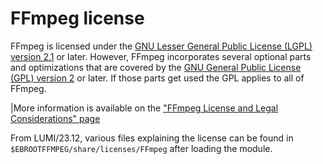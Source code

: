 # FFmpeg license

FFmpeg is licensed under the 
[GNU Lesser General Public License (LGPL) version 2.1](http://www.gnu.org/licenses/old-licenses/lgpl-2.1.html)
or later. 
However, FFmpeg incorporates several optional parts and optimizations that are covered by the 
[GNU General Public License (GPL) version 2](http://www.gnu.org/licenses/old-licenses/gpl-2.0.html)
or later. If those parts get used the GPL applies to all of FFmpeg.

|More information is available on the 
["FFmpeg License and Legal Considerations" page](https://ffmpeg.org/legal.html)

From LUMI/23.12, various files explaining the license can be found in
`$EBROOTFFMPEG/share/licenses/FFmpeg` after loading the module.
